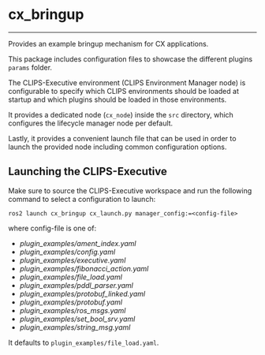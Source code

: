 # cx_bringup
---
Provides an example bringup mechanism for CX applications.

This package includes configuration files to showcase the different plugins `params` folder.

The CLIPS-Executive environment (CLIPS Environment Manager node) is configurable to specify which CLIPS environments should be loaded at startup and which plugins should be loaded in those environments.

It provides a dedicated node (`cx_node`) inside the `src` directory, which configures the lifecycle manager node per default.

Lastly, it provides a convenient launch file that can be used in order to launch the provided node including common configuration options.

## Launching the CLIPS-Executive
Make sure to source the CLIPS-Executive workspace and run the following command to select a configuration to launch:
```
ros2 launch cx_bringup cx_launch.py manager_config:=<config-file>
```
where config-file is one of:
 - *plugin_examples/ament_index.yaml*
 - *plugin_examples/config.yaml*
 - *plugin_examples/executive.yaml*
 - *plugin_examples/fibonacci_action.yaml*
 - *plugin_examples/file_load.yaml*
 - *plugin_examples/pddl_parser.yaml*
 - *plugin_examples/protobuf_linked.yaml*
 - *plugin_examples/protobuf.yaml*
 - *plugin_examples/ros_msgs.yaml*
 - *plugin_examples/set_bool_srv.yaml*
 - *plugin_examples/string_msg.yaml*

It defaults to `plugin_examples/file_load.yaml`.

